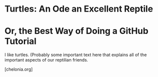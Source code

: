 # Turtles: An Ode an Excellent Reptile 
# Or, the Best Way of Doing a GitHub Tutorial

I like turtles. (Probably some important text here that explains all of the important aspects of our reptilian friends.

[chelonia.org]
